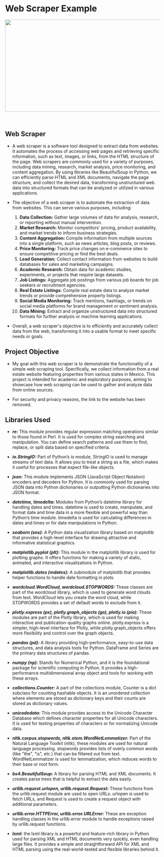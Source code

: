 # Web Scraper Example

<p align="center">
  <img width="800" height="300" src="https://d1pnnwteuly8z3.cloudfront.net/images/4d5bf260-c3d0-4f21-b718-8ede8d4ca716/febf9de6-8a5a-4055-b274-e685485496f5.jpeg">
</p>

</br>

## Web Scraper

- A web scraper is a software tool designed to extract data from websites. It automates the process of accessing web pages and retrieving specific information, such as text, images, or links, from the HTML structure of the page. Web scrapers are commonly used for a variety of purposes, including data mining, research, market analysis, price monitoring, and content aggregation. By using libraries like BeautifulSoup in Python, we can efficiently parse HTML and XML documents, navigate the page structure, and collect the desired data, transforming unstructured web data into structured formats that can be analyzed or utilized in various applications.

- The objective of a web scraper is to automate the extraction of data from websites. This can serve various purposes, including:
    1. **Data Collection:** Gather large volumes of data for analysis, research, or reporting without manual intervention.
    2. **Market Research:** Monitor competitors' pricing, product availability, and market trends to inform business strategies.
    3. **Content Aggregation:** Compile information from multiple sources into a single platform, such as news articles, blog posts, or reviews.
    4. **Price Monitoring:** Track price changes on e-commerce sites to ensure competitive pricing or find the best deals.
    5. **Lead Generation:** Collect contact information from websites to build databases for sales and marketing campaigns.
    6. **Academic Research:** Obtain data for academic studies, experiments, or projects that require large datasets.
    7. **Job Listings:** Aggregate job postings from various job boards for job seekers or recruitment agencies.
    8. **Real Estate Listings:** Compile real estate data to analyze market trends or provide comprehensive property listings.
    9. **Social Media Monitoring:** Track mentions, hashtags, or trends on social media platforms for brand management or sentiment analysis.
    10. **Data Mining:** Extract and organize unstructured data into structured formats for further analysis or machine learning applications.

- Overall, a web scraper's objective is to efficiently and accurately collect data from the web, transforming it into a usable format to meet specific needs or goals.



## Project Objective

- My goal with this web scraper is to demonstrate the functionality of a simple web scraping tool. Specifically, we collect information from a real estate website featuring properties from various states in Mexico. This project is intended for academic and exploratory purposes, aiming to showcase how web scraping can be used to gather and analyze data from online sources.

- For security and privacy reasons, the link to the website has been removed.

## Libraries Used

- ***re:*** This module provides regular expression matching operations similar to those found in Perl. It is used for complex string searching and manipulation. You can define search patterns and use them to find, replace, or split data based on specified criteria.
  
- ***io.StringIO:*** Part of Python’s io module, StringIO is used to manage streams of text data. It allows you to treat a string as a file, which makes it useful for processes that expect file-like objects.

- ***json:*** This module implements JSON (JavaScript Object Notation) encoders and decoders for Python. It is commonly used for parsing JSON data into Python dictionaries or outputting Python dictionaries into JSON format.

- ***datetime, timedelta:*** Modules from Python’s datetime library for handling dates and times. datetime is used to create, manipulate, and format date and time data in a more flexible and powerful way than Python’s time module. timedelta is used for calculating differences in dates and times or for date manipulations in Python.

- ***seaborn (sns):*** A Python data visualization library based on matplotlib that provides a high-level interface for drawing attractive and informative statistical graphics.

- ***matplotlib.pyplot (plt):*** This module in the matplotlib library is used for plotting graphs. It offers functions for making a variety of static, animated, and interactive visualizations in Python.

- ***matplotlib.dates (mdates):*** A submodule of matplotlib that provides helper functions to handle date formatting in plots.

- ***wordcloud.WordCloud, wordcloud.STOPWORDS:*** These classes are part of the wordcloud library, which is used to generate word clouds from text. WordCloud lets you create the word cloud, while STOPWORDS provides a set of default words to exclude from it.

- ***plotly.express (px), plotly.graph_objects (go), plotly.io (pio):*** These modules are part of the Plotly library, which is used for making interactive and publication-quality graphs online. plotly.express is a simpler, high-level interface for Plotly, while plotly.graph_objects offers more flexibility and control over the graph objects.

- ***pandas (pd):*** A library providing high-performance, easy-to-use data structures, and data analysis tools for Python. DataFrame and Series are the primary data structures of pandas.

- ***numpy (np):*** Stands for Numerical Python, and it is the foundational package for scientific computing in Python. It provides a high-performance multidimensional array object and tools for working with these arrays.

- ***collections.Counter:*** A part of the collections module, Counter is a dict subclass for counting hashable objects. It is an unordered collection where elements are stored as dictionary keys and their counts are stored as dictionary values.

- ***unicodedata:*** This module provides access to the Unicode Character Database which defines character properties for all Unicode characters. It is used for testing properties of characters or for normalizing Unicode data.

- ***nltk.corpus.stopwords, nltk.stem.WordNetLemmatizer:*** Part of the Natural Language Toolkit (nltk), these modules are used for natural language processing. stopwords provides lists of overly common words (like "the", "is", etc.) that can be filtered out from text. WordNetLemmatizer is used for lemmatization, which reduces words to their base or root form.

- ***bs4.BeautifulSoup:*** A library for parsing HTML and XML documents. It creates parse trees that is helpful to extract the data easily.

- ***urllib.request.urlopen, urllib.request.Request:*** These functions from the urllib.request module are used to open URLs. urlopen is used to fetch URLs, and Request is used to create a request object with additional parameters.

- ***urllib.error.HTTPError, urllib.error.URLError:*** These are exception handling classes in the urllib.error module to handle exceptions raised by urllib.request functions.

- ***lxml:*** the lxml library is a powerful and feature-rich library in Python used for parsing XML and HTML documents very quickly, even handling large files. It provides a simple and straightforward API for XML and HTML parsing using the real-world-tested and flexible libraries behind it. 

